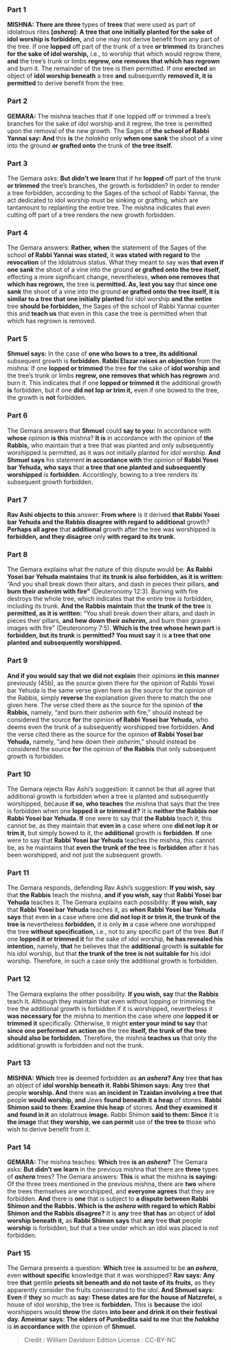 
### Part 1
<strong>MISHNA:</strong> <b>There are three</b> types of <b>trees</b> that were used as part of idolatrous rites <b>[<i>ashera</i>]: A tree that one initially planted for the sake of idol worship is forbidden,</b> and one may not derive benefit from any part of the tree. If one <b>lopped</b> off part of the trunk of a tree <b>or trimmed</b> its branches <b>for the sake of idol worship,</b> i.e., to worship that which would regrow there, <b>and</b> the tree’s trunk or limbs <b>regrew, one removes that which has regrown</b> and burn it. The remainder of the tree is then permitted. If one <b>erected</b> an object of <b>idol worship beneath</b> a tree <b>and</b> subsequently <b>removed it, it is permitted</b> to derive benefit from the tree.

### Part 2
<strong>GEMARA:</strong> The mishna teaches that if one lopped off or trimmed a tree’s branches for the sake of idol worship and it regrew, the tree is permitted upon the removal of the new growth. The Sages of <b>the school of Rabbi Yannai say: And</b> this <b>is</b> the <i>halakha</i> only <b>when one sank</b> the shoot of a vine into the ground <b>or grafted onto</b> the trunk of <b>the tree itself.</b>

### Part 3
The Gemara asks: <b>But didn’t we learn</b> that if he <b>lopped</b> off part of the trunk <b>or trimmed</b> the tree’s branches, the growth is forbidden? In order to render a tree forbidden, according to the Sages of the school of Rabbi Yannai, the act dedicated to idol worship must be sinking or grafting, which are tantamount to replanting the entire tree. The mishna indicates that even cutting off part of a tree renders the new growth forbidden.

### Part 4
The Gemara answers: <b>Rather, when</b> the statement of the Sages of the school <b>of Rabbi Yannai was stated,</b> it <b>was stated with regard to</b> the <b>revocation</b> of the idolatrous status. What they meant to say was <b>that even if one sank</b> the shoot of a vine into the ground <b>or grafted onto the tree itself,</b> effecting a more significant change, nevertheless, <b>when one removes that which has regrown,</b> the tree is <b>permitted. As, lest you say</b> that <b>since one sank</b> the shoot of a vine into the ground <b>or grafted onto the tree itself, it is similar to a tree that one initially planted</b> for idol worship <b>and the entire</b> tree <b>should be forbidden,</b> the Sages of the school of Rabbi Yannai counter this and <b>teach us</b> that even in this case the tree is permitted when that which has regrown is removed.

### Part 5
<b>Shmuel says:</b> In the case of <b>one who bows to a tree, its additional</b> subsequent growth is <b>forbidden. Rabbi Elazar raises an objection</b> from the mishna: If one <b>lopped or trimmed</b> the tree <b>for</b> the sake of <b>idol worship and</b> the tree’s trunk or limbs <b>regrew, one removes that which has regrown</b> and burn it. This indicates that if one <b>lopped or trimmed it</b> the additional growth <b>is</b> forbidden, but if one <b>did not lop or trim it,</b> even if one bowed to the tree, the growth is <b>not</b> forbidden.

### Part 6
The Gemara answers that <b>Shmuel</b> could <b>say to you:</b> In accordance with <b>whose</b> opinion <b>is this</b> mishna? <b>It is</b> in accordance with the opinion of <b>the Rabbis,</b> who maintain that a tree that was planted and only subsequently worshipped is permitted, as it was not initially planted for idol worship. <b>And Shmuel says</b> his statement <b>in accordance with</b> the opinion of <b>Rabbi Yosei bar Yehuda, who says</b> that <b>a tree that one planted and subsequently worshipped</b> is <b>forbidden.</b> Accordingly, bowing to a tree renders its subsequent growth forbidden.

### Part 7
<b>Rav Ashi objects to this</b> answer: <b>From where</b> is it derived <b>that Rabbi Yosei bar Yehuda and the Rabbis disagree with regard to additional</b> growth? <b>Perhaps all agree</b> that <b>additional</b> growth after the tree was worshipped is <b>forbidden, and they disagree</b> only <b>with regard to its trunk.</b>

### Part 8
The Gemara explains what the nature of this dispute would be: <b>As Rabbi Yosei bar Yehuda maintains</b> that <b>its trunk is also forbidden, as it is written:</b> “And you shall break down their altars, and dash in pieces their pillars, <b>and burn their <i>asherim</i> with fire”</b> (Deuteronomy 12:3). Burning with fire destroys the whole tree, which indicates that the entire tree is forbidden, including its trunk. <b>And the Rabbis maintain</b> that <b>the trunk of the tree</b> is <b>permitted, as it is written:</b> “You shall break down their altars, and dash in pieces their pillars, <b>and hew down their <i>asherim</i>,</b> and burn their graven images with fire” (Deuteronomy 7:5). <b>Which is the tree whose hewn part</b> is <b>forbidden, but its trunk</b> is <b>permitted? You must say</b> it is <b>a tree that one planted and subsequently worshipped.</b>

### Part 9
<b>And if you would say that we did not explain</b> their opinions <b>in this manner</b> previously (45b), as the source given there for the opinion of Rabbi Yosei bar Yehuda is the same verse given here as the source for the opinion of the Rabbis, simply <b>reverse</b> the explanation given there to match the one given here. The verse cited there as the source for the opinion of <b>the Rabbis,</b> namely, “and burn their <i>asherim</i> with fire,” should instead be considered the source <b>for</b> the opinion <b>of Rabbi Yosei bar Yehuda,</b> who deems even the trunk of a subsequently worshipped tree forbidden. <b>And</b> the verse cited there as the source for the opinion <b>of Rabbi Yosei bar Yehuda,</b> namely, “and hew down their <i>asherim</i>,” should instead be considered the source <b>for</b> the opinion of <b>the Rabbis</b> that only subsequent growth is forbidden.

### Part 10
The Gemara rejects Rav Ashi’s suggestion: It cannot be that all agree that additional growth is forbidden when a tree is planted and subsequently worshipped, because <b>if so, who teaches</b> the mishna that says that the tree is forbidden when one <b>lopped it or trimmed it?</b> It is <b>neither the Rabbis nor Rabbi Yosei bar Yehuda. If</b> one were to say that <b>the Rabbis</b> teach it, this cannot be, as they maintain that <b>even in</b> a case where one <b>did not lop it or trim it,</b> but simply bowed to it, the <b>additional</b> growth is <b>forbidden. If</b> one were to say that <b>Rabbi Yosei bar Yehuda</b> teaches the mishna, this cannot be, as he maintains that <b>even the trunk of the tree</b> is <b>forbidden</b> after it has been worshipped, and not just the subsequent growth.

### Part 11
The Gemara responds, defending Rav Ashi’s suggestion: <b>If you wish, say</b> that <b>the Rabbis</b> teach the mishna, <b>and if you wish, say</b> that <b>Rabbi Yosei bar Yehuda</b> teaches it. The Gemara explains each possibility: <b>If you wish, say</b> that <b>Rabbi Yosei bar Yehuda</b> teaches it, as <b>when Rabbi Yosei bar Yehuda says</b> that even <b>in</b> a case where one <b>did not lop it or trim it, the trunk of the tree is</b> nevertheless <b>forbidden,</b> it is only <b>in</b> a case where one worshipped the tree <b>without specification,</b> i.e., not to any specific part of the tree. <b>But</b> if one <b>lopped it or trimmed it</b> for the sake of idol worship, <b>he has revealed his intention,</b> namely, <b>that</b> he believes that the <b>additional</b> growth <b>is suitable for</b> his idol worship, but that <b>the trunk of the tree is not suitable for</b> his idol worship. Therefore, in such a case only the additional growth is forbidden.

### Part 12
The Gemara explains the other possibility. <b>If you wish, say</b> that <b>the Rabbis</b> teach it. Although they maintain that even without lopping or trimming the tree the additional growth is forbidden if it is worshipped, nevertheless it <b>was necessary for</b> the mishna to mention the case where one <b>lopped it or trimmed it</b> specifically. Otherwise, it might <b>enter your mind to say</b> that <b>since one performed an action on</b> the tree <b>itself, the trunk of the tree should also be forbidden.</b> Therefore, the mishna <b>teaches us</b> that only the additional growth is forbidden and not the trunk.

### Part 13
<strong>MISHNA:</strong> <b>Which</b> tree <b>is</b> deemed forbidden as <b>an <i>ashera</i>? Any</b> tree <b>that has</b> an object of <b>idol worship beneath it. Rabbi Shimon says: Any</b> tree <b>that</b> people <b>worship. And</b> there was <b>an incident in Tzaidan involving a tree that</b> people <b>would worship, and</b> Jews <b>found beneath it a heap</b> of stones. <b>Rabbi Shimon said to them: Examine this heap</b> of stones. <b>And they examined it and found in it</b> an idolatrous <b>image.</b> Rabbi Shimon <b>said to them: Since</b> it is <b>the image</b> that <b>they worship, we can permit</b> use of <b>the tree to</b> those who wish to derive benefit from it.

### Part 14
<strong>GEMARA:</strong> The mishna teaches: <b>Which</b> tree <b>is an <i>ashera</i>?</b> The Gemara asks: <b>But didn’t we learn</b> in the previous mishna that there are <b>three</b> types of <b><i>ashera</i></b> trees? The Gemara answers: <b>This</b> is what the mishna <b>is saying:</b> Of the three trees mentioned in the previous mishna, there are <b>two</b> where the trees themselves are worshipped, and <b>everyone agrees</b> that they are forbidden. <b>And</b> there is <b>one</b> that is subject to <b>a dispute between Rabbi Shimon and the Rabbis. Which is the <i>ashera</i> with regard to which Rabbi Shimon and the Rabbis disagree?</b> It is <b>any</b> tree <b>that has</b> an object of <b>idol worship beneath it,</b> as <b>Rabbi Shimon says</b> that <b>any</b> tree <b>that</b> people <b>worship</b> is forbidden, but that a tree under which an idol was placed is not forbidden.

### Part 15
The Gemara presents a question: <b>Which</b> tree <b>is</b> assumed to be <b>an <i>ashera</i>,</b> even <b>without specific</b> knowledge that it was worshipped? <b>Rav says: Any</b> tree <b>that</b> gentile <b>priests sit beneath and do not taste of its fruits,</b> as they apparently consider the fruits consecrated to the idol. <b>And Shmuel says: Even</b> if <b>they</b> so much as <b>say: These dates are for the house of Natzrefei,</b> a house of idol worship, the tree is <b>forbidden.</b> This is <b>because</b> the idol worshippers would <b>throw</b> the dates <b>into beer and drink it on their festival day. Ameimar says: The elders of Pumbedita said to me</b> that <b>the <i>halakha</i></b> is <b>in accordance with</b> the opinion of <b>Shmuel.</b>

>Credit : William Davidson Edition
>License : CC-BY-NC
